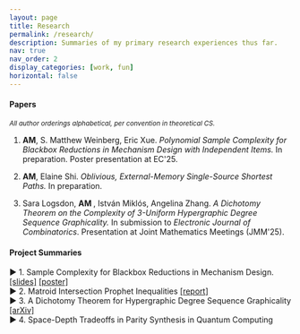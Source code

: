 ```yaml
---
layout: page
title: Research
permalink: /research/
description: Summaries of my primary research experiences thus far. 
nav: true
nav_order: 2
display_categories: [work, fun]
horizontal: false
---
```


<h4> Papers </h4>
<small> <i> All author orderings alphabetical, per convention in theoretical CS. </i> </small>


1. <b>AM</b>, S. Matthew Weinberg, Eric Xue. <i> Polynomial Sample Complexity for Blackbox Reductions in Mechanism Design with Independent Items.</i> In preparation. Poster presentation at EC'25.

2. <b>AM</b>, Elaine Shi. <i> Oblivious, External-Memory Single-Source Shortest Paths. </i> In preparation.

3. Sara Logsdon, <b> AM </b>, István Miklós, Angelina Zhang. <i> A Dichotomy Theorem on the Complexity of 3-Uniform Hypergraphic Degree Sequence Graphicality. </i> In submission to <i> Electronic Journal of Combinatorics</i>. Presentation at Joint Mathematics Meetings (JMM'25).

<h4> Project Summaries </h4>


<div class="projects-container">
  <!-- Project 1 -->
  <div class="project">
    <div class="project-header" id="project-matroids">
      <span class="triangle" onclick="toggleDetails(this)">▶</span>
      <span class="project-title">1. Sample Complexity for Blackbox Reductions in Mechanism Design. <a href="../assets/pdf/Thesis_Slides.pdf" target="_blank">[slides]</a>  <a href="../assets/pdf/EC25_Poster.pdf" target="_blank">[poster]</a> </span>
    </div>
    <div class="details" style="display: none;">
      <p> Our work focuses on improving the sample complexity of blackbox reductions from mechanism design to algorithm design (in particular, the so-called epsilon-BIC-to-BIC reduction). Existing reductions are based on the <i> replica-surrogate bipartite matching </i> procedure, which requires exponentially-many samples from input distributions. </p>
      <p> We show that under some natural structural assumptions (independent items, and a Lipschitz-ness condition on valuation functions), we can improve the sample complexity to <i> polynomial </i> in the relevant parameters. <b> This resolves the central open question from a <a href="https://arxiv.org/pdf/1808.02458">FOCS'18 paper</a></b>. Our mechanism is based on a new variant of replica-surrogate matching, and our analysis uses concentration specific to product distributions as well as a few neat tricks to handle small errors and failure probabilities. Stay tuned for a paper on our formal results! 
      </p>
      <p> I worked on this project for my senior thesis at Princeton, advised by Matt Weinberg and Eric Xue. </p>
    </div>
  </div>

  <div class="project">
    <div class="project-header" id="project-matroids">
      <span class="triangle" onclick="toggleDetails(this)">▶</span>
      <span class="project-title">2. Matroid Intersection Prophet Inequalities <a href="../assets/pdf/JP_AryaMaheshwari.pdf" target="_blank">[report]</a></span>
    </div>
    <div class="details" style="display: none;">
      <p> Prophet inequalities are a class of online selection problems that ask how well an agent choosing online from a sequence of items, under some set of feasibility constraints, can approximate the offline optimal feasible subset of items. 
      <!-- The <i> approximation ratio </i> is the ratio of the offline optimal value to what the online agent can achieve, and the goal in a prophet inequality is to determine how large this can be. --> 
      The prophet inequality for <i> matroid intersection </i> constraints is a decade-old open problem, with an asymptotic gap between linear upper bounds and roughly-square-root lower bounds on the approximation ratio, and what's especially intriguing is that the existing lower bound construction satisfies many special conditions that need not hold in general—yet no alternate constructions have been explored.</p> 
      <!-- <br style="line-height:3px;"/> -->
      <p>
      My research focused on studying whether new generalization of the existing construction could improve the lower bound. I proved a couple new results that <i> rule out </i>  some classes of constructions from improving the lower bound. For instance, I showed that partition matroids are optimal for expressing the existing lower bound construction -- we can't hope to improve it by generalizing to arbitrary matroids. This particular result completes the reverse direction of a reduction in a <a href="https://arxiv.org/pdf/2209.05614"> 2022 paper </a> to show an <i>equivalence</i> between the current lower bound construction and graph-theoretic product dimension bounds.</p>
      <p>
      I worked on this project for my Junior Paper at Princeton, advised by Matt Weinberg. </p>
    </div>
  </div>

  <div class="project">
    <div class="project-header" id="project-graphs">
      <span class="triangle" onclick="toggleDetails(this)">▶</span>
      <span class="project-title">3. A Dichotomy Theorem for Hypergraphic Degree Sequence Graphicality <a href="https://arxiv.org/abs/2411.19049" target="_blank">[arXiv]</a></span>
    </div>
    <div class="details" style="display: none;">
      <p> Our work studies the <i>degree sequence graphicality</i> problem for 3-uniform hypergraphs, which asks whether a given degree sequence is realized by a 3-uniform hypergraph. We prove a <i> dichotomy theorem </i> on the complexity of this decision problem over all possible degree intervals, showing that the problem is either solvable in linear time (very easily) or NP-complete (and characterizing exactly when each case happens).</p>
      <p>I worked on this project with Prof. István Miklós (Rényi Institute) and two other students while at the Budapest Semesters in Mathematics.</p>
    </div>
  </div>
  <div class="project">
    <div class="project-header" id="project-qc">
      <span class="triangle" onclick="toggleDetails(this)">▶</span>
      <span class="project-title">4. Space-Depth Tradeoffs in Parity Synthesis in Quantum Computing</span>
    </div>
    <div class="details" style="display: none;">
      <p> I worked on research and implementations for new quantum compilation algorithms at IBM Quantum with Dr. Ali Javadi-Abhari. I proved a new result on the <i>space-depth tradeoff</i> between additional qubits and additional depth in parity synthesis for Hamiltonian simulation circuits. Specifically, I devised a new algorithmic framework for extending the block algorithm of <a href="https://arxiv.org/pdf/2201.06380">de Brugière et al.</a> in a way that enables finer-grained control of the space-depth tradeoff than previously possible, by leveraging additional ancilla to proportionally parallelize the existing computations.</p>
      <!-- <p> <b>Publication:</b> Paper on theoretical results currently being drafted. Code used for benchmarks in another recent <a href="https://arxiv.org/pdf/2404.03280">paper</a>.</p> -->
    </div>
  </div>
  <!-- Repeat for other projects -->
</div>

<script>
  function toggleDetails(triangle) {
    const details = triangle.parentElement.nextElementSibling; // Get the details section
    const isOpen = details.style.display === "block";

    // Toggle details visibility
    details.style.display = isOpen ? "none" : "block";

    // Rotate the triangle
    if (isOpen) {
      triangle.classList.remove("open");
    } else {
      triangle.classList.add("open");
    }
  }
</script>
